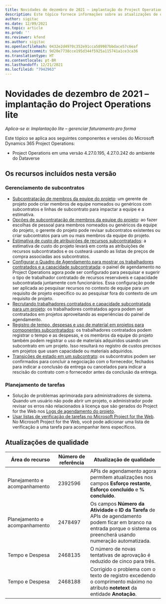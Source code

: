 ```yaml
---
title: Novidades de dezembro de 2021 – implantação do Project Operations lite
description: Este tópico fornece informações sobre as atualizações de qualidade disponíveis na versão de dezembro de 2021 da implantação do Project Operations lite.
author: sigitac
ms.date: 12/09/2021
ms.topic: article
ms.prod: ''
ms.reviewer: kfend
ms.author: sigitac
ms.openlocfilehash: 0432e2d4970c352e91cca589987bbdace57c6eaf
ms.sourcegitcommit: 9d20e7738cce195d344f5925a115741a1ce3ca36
ms.translationtype: HT
ms.contentlocale: pt-BR
ms.lasthandoff: 12/21/2021
ms.locfileid: "7942963"
---
```

# <a name="whats-new-december-2021---project-operations-lite-deployment"></a>Novidades de dezembro de 2021 – implantação do Project Operations lite

_Aplica-se a: Implantação lite – gerenciar faturamento pro forma_

Este tópico se aplica aos seguintes componentes e versões do Microsoft Dynamics 365 Project Operations:

- Project Operations em uma versão 4.27.0.195, 4.27.0.242 do ambiente do Dataverse


## <a name="features-included-in-this-release"></a>Os recursos incluídos nesta versão

### <a name="subcontract-management"></a>Gerenciamento de subcontratos 

- [Subcontratação de membros da equipe do projeto](../subcontracting/subcontracting-project-team-members.md): um gerente de projeto pode criar membros de equipe nomeados ou genéricos com subcontratos e linhas de subcontrato para impactar a equipe e a estimativa.
- [Opções de subcontratação de membros da equipe do projeto](../subcontracting/subcon-options.md): ao fazer escolhas de pessoal para membros nomeados ou genéricos da equipe do projeto, o gerente do projeto pode revisar subcontratos existentes ou criar subcontratos para um ou mais membros da equipe do projeto. 
- [Estimativa de custo de atribuições de recursos subcontratados](../subcontracting/costing-subcon-ra.md): a estimativa de custo do projeto levará em conta as atribuições de recursos subcontratados e os custeará usando as listas de preços de compra associadas aos subcontratos. 
- [Configurar o Quadro de Agendamento para mostrar os trabalhadores contratados e a capacidade subcontratada](../subcontracting/configure-sb-subcon.md): o painel de agendamento no Project Operations agora pode ser configurado para pesquisar e sugerir o tipo de trabalhador contratado de recursos reserváveis e capacidade subcontratada juntamente com funcionários. Essa configuração pode ser aplicada ao pesquisar recursos no contexto de equipe para um requisito de projeto específico ou ao pesquisar fora do contexto de um requisito de projeto.
- [Recrutando trabalhadores contratados e capacidade subcontratada para um projeto](../subcontracting/staffing-cw.md): os trabalhadores contratados agora podem ser contratados em projetos aproveitando as experiências do painel de agendamento.
- [Registro de tempo, despesas e uso de material em projetos para componentes subcontratados](../subcontracting/recording-subcon-actuals.md): os trabalhadores contratados podem registrar o tempo e as despesas, e os membros da equipe do projeto também podem registrar o uso de materiais adquiridos usando um subcontrato em um projeto. Isso resultará no registro de custos precisos em projetos que usam capacidade ou materiais adquiridos.
- [Transições de estado em um subcontrato](../subcontracting/subcon-states.md): os subcontratos podem ser confirmados para concluir a negociação com o fornecedor, fechados para indicar a conclusão da entrega ou cancelados para indicar a rescisão do contrato com o fornecedor antes da conclusão da entrega.

### <a name="task-planning"></a>Planejamento de tarefas
- Solução de problemas aprimorada para administradores de sistema. Quando um usuário não pode abrir um projeto, o administrador pode revisar os erros não relacionados à licença que são gerados do Project for the Web nos [Logs de agendamento do projeto](../../project-management/schedule-api-logs.md).
- [Usar listas de verificação de tarefas no Microsoft Project for the Web](https://support.microsoft.com/en-us/office/use-task-checklists-in-microsoft-project-for-the-web-c69bcf73-5c75-4ad3-9893-6d6f92360e9c). No Microsoft Project for the Web, você pode adicionar uma lista de verificação a uma tarefa para acompanhar itens específicos.

## <a name="quality-updates"></a>Atualizações de qualidade

| **Área do recurso** | **Número de referência** | **Atualização de qualidade** |
| --- | --- | --- |
| Planejamento e acompanhamento | 2392596 | APIs de agendamento agora permitem atualizações nos campos **Esforço restante**, **Esforço concluído** e **% concluído**. |
| Planejamento e acompanhamento | 2478497 | Os campos **Número da Atividade** e **ID da Tarefa** de APIs de agendamento podem ficar em branco na entrada porque o sistema os preencherá usando numeração automatizada.|
| Tempo e Despesa | 2468135 | O número de novas tentativas de aprovação é reduzido de cinco para três. |
| Tempo e Despesa | 2468188 | Corrigido o problema com o texto de registro excedendo o comprimento máximo no atributo **notetext** da entidade **Anotação**. |
